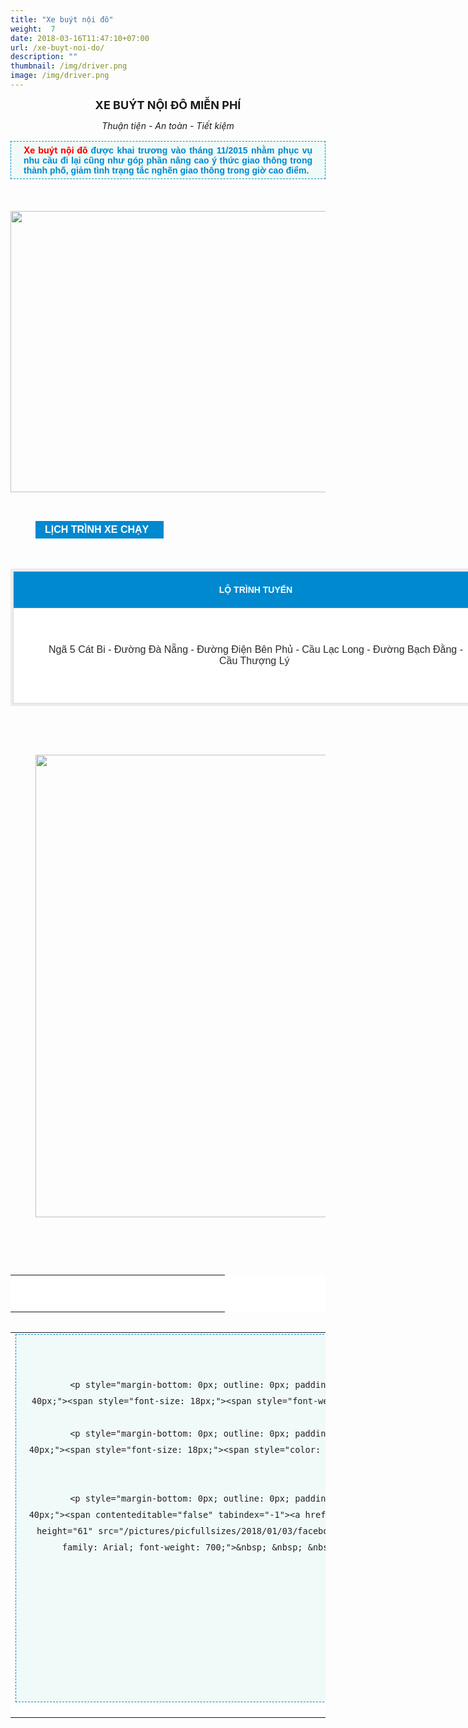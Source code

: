 ```yaml
---
title: "Xe buýt nội đô"
weight:  7
date: 2018-03-16T11:47:10+07:00
url: /xe-buyt-noi-do/
description: ""
thumbnail: /img/driver.png
image: /img/driver.png
---
```

<div class="description">
                    	   <p style="text-align: center;"><strong><span style="font-size:18px;">XE BUÝT NỘI ĐÔ MIỄN PHÍ</span></strong></p>

<p style="text-align: center;"><span style="font-size:14px;"><em>Thuận tiện - An toàn - Tiết kiệm</em></span></p>

<p style="margin-top: 16px; margin-bottom: 20px; padding: 5px 20px; border: 1px dashed rgb(0, 137, 207); background: none 0px 0px repeat scroll rgb(240, 250, 248); text-align: justify;"><font color="#ff0000"><span style="font-weight: 700;">Xe buýt nội đô&nbsp;</span></font><span style="color: rgb(0, 137, 207); font-family: Arial; font-weight: 700;">được khai trương vào tháng 11/2015 nhằm phục vụ nhu cầu đi lại cũng như góp phần nâng cao ý thức giao thông trong thành phố, giảm tình trạng tắc nghẽn giao thông trong giờ cao điểm.</span></p>

<p style="text-align: center;">&nbsp;</p>

<p style="text-align:center"><img alt="" height="450" src="/pictures/picfullsizes/2018/01/04/xe%20bu%C3%BDt%20n%E1%BB%99i%20%C4%91%C3%B4.jpg" width="600"></p>

<p style="text-align: justify; margin-left: 40px;">&nbsp;</p>

<div style="font-family: arial; font-size: 16px; text-align: center; background: rgb(0, 137, 207); padding: 5px 15px; margin: 15px 0px 15px 40px; color: rgb(255, 255, 255); display: table;"><span style="font-weight: bolder;">LỊCH TRÌNH XE CHẠY&nbsp;&nbsp;</span><span style="font-family: sans-serif, Arial, Verdana, &quot;Trebuchet MS&quot;; font-size: 13px; text-align: start;">​</span></div>

<div style="text-align: justify;">
<div style="background-color: transparent;">
<div style="text-align: start; background-color: transparent;">&nbsp;
<table style="background-color: rgb(255, 255, 255); width: 1110px; color: rgb(41, 43, 44); font-family: arial; border: 4px solid rgb(236, 236, 236);">
	<tbody>
		<tr style="background: rgb(0, 137, 207); color: rgb(255, 255, 255);">
			<td style="padding: 4px 6px; border: 1px solid rgb(221, 221, 221); font-weight: bold; text-transform: uppercase; text-align: center;">
			<p style="margin-left: 40px;"><span style="font-size:14px;">lỘ TRÌNH TUYẾN</span></p>
			</td>
			<td style="padding: 4px 6px; border: 1px solid rgb(221, 221, 221); font-weight: bold; text-align: center;">
			<p><span style="font-size:14px;">TẦN SUẤT</span></p>
			</td>
			<td style="padding: 4px 6px; border: 1px solid rgb(221, 221, 221); font-weight: bold; text-align: center;">
			<p>THỜI GIAN PHỤC VỤ</p>
			</td>
		</tr>
		<tr>
			<td style="padding: 4px 6px; border: 1px solid rgb(221, 221, 221); text-align: center;">
			<p style="margin-left: 40px;">Ngã 5 Cát Bi - Đường Đà Nẵng - Đường Điện Bên Phủ - Cầu Lạc Long&nbsp;- Đường Bạch Đằng&nbsp;- Cầu Thượng Lý&nbsp;</p>
			</td>
			<td style="padding: 4px 6px; border: 1px solid rgb(221, 221, 221); text-align: center;">
			<p>30 phút/1 chuyến</p>
			</td>
			<td style="padding: 4px 6px; border: 1px solid rgb(221, 221, 221); text-align: center;">
			<p>5h00-20h00</p>

			<p>hàng&nbsp; ngày</p>
			</td>
		</tr>
	</tbody>
</table>

<p style="margin-left: 40px;">&nbsp;</p>

<p style="margin-left: 40px;">&nbsp;</p>

<p style="margin-left:40px; text-align:center"><img alt="" height="740" src="/pictures/picfullsizes/2018/01/11/v%C3%AC%20sao%20b%E1%BA%A1n%20n%C3%AAn%20l%E1%BB%B1a%20ch%E1%BB%8Dn%20xe%20bu%C3%BDt.png" width="700"></p>
</div>
</div>
</div>

<p>&nbsp;</p>

<p>&nbsp;</p>

<table align="left" cellpadding="0" cellspacing="0" style="background-color: rgb(255, 255, 255); text-align: justify;">
	<tbody>
		<tr>
			<td height="7" width="46">
			<p style="margin-left: 40px;">&nbsp;</p>
			</td>
			<td width="13">
			<p style="margin-left: 40px;">&nbsp;</p>
			</td>
			<td width="79">
			<p style="margin-left: 200px; text-align: start;">&nbsp;</p>
			</td>
		</tr>
	</tbody>
</table>

<table align="left" cellpadding="0" cellspacing="0" style="background-color: rgb(255, 255, 255); text-align: justify;">
	<tbody>
		<tr>
			<td width="227">
			<div class="container" style="width: 1140px; position: relative; max-width: 100%; font-family: arial;">
			<div class="ict detail">
			<div class="chidinh" style="color: rgb(41, 43, 44); font-size: 16px;">
			<div style="outline: 0px; font-size: 14px; font-family: Arial; line-height: 26px; color: rgb(35, 31, 32); background-color: transparent;">
			<div style="outline: 0px; font-size: 16px; font-family: arial; line-height: 26px; border: 1px dashed rgb(0, 137, 207); padding: 10px 15px; margin-bottom: 20px; text-align: center; background: rgb(240, 250, 248);">
			<p style="margin-bottom: 0px; outline: 0px; padding: 0px; font-size: 14px; font-family: Arial; line-height: 26px; margin-left: 40px;"><span style="color: rgb(35, 31, 32); font-family: Arial; font-size: 14px;">​</span><span style="color: rgb(35, 31, 32); font-family: Arial; font-size: 18px;"><span style="font-weight: 700;">XE KHÁCH HẢI ÂU</span></span></p>

			<p style="margin-bottom: 0px; outline: 0px; padding: 0px; font-size: 14px; font-family: Arial; line-height: 26px; margin-left: 40px;"><span style="font-size: 18px;"><span style="font-weight: 700;">MỌI CHI TIẾT VỀ DỊCH VỤ XIN VUI LÒNG LIÊN HỆ:</span></span></p>

			<p style="margin-bottom: 0px; outline: 0px; padding: 0px; font-size: 14px; font-family: Arial; line-height: 26px; margin-left: 40px;"><span style="font-size: 18px;"><span style="color: rgb(255, 0, 0);"><span style="font-weight: 700;">02253. 717 717&nbsp;</span></span></span></p>

			<p style="margin-bottom: 0px; outline: 0px; padding: 0px; font-size: 14px; font-family: Arial; line-height: 26px; margin-left: 40px;"><span contenteditable="false" tabindex="-1"><a href="https://www.facebook.com/xekhachviphaiau/"><img alt="" data-widget="image" height="61" src="/pictures/picfullsizes/2018/01/03/facebook.png" width="243"></a></span><span style="color: rgb(0, 137, 207); font-family: Arial; font-weight: 700;">&nbsp; &nbsp; &nbsp; &nbsp; &nbsp; &nbsp; &nbsp; &nbsp; &nbsp; &nbsp; &nbsp;</span></p>
			</div>
			</div>
			</div>
			</div>
			</div>
			</td>
		</tr>
	</tbody>
</table>
                    </div>
